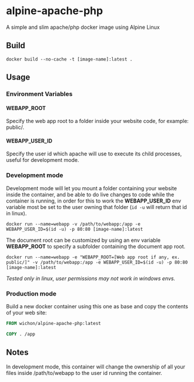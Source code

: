 # alpine-apache-php
A simple and slim apache/php docker image using Alpine Linux

## Build
`docker build --no-cache -t [image-name]:latest .`

## Usage

### Environment Variables

#### WEBAPP_ROOT

Specify the web app root to a folder inside your website code, for example: public/.

#### WEBAPP_USER_ID

Specify the user id which apache will use to execute its child processes, useful for development mode.

### Development mode

Development mode will let you mount a folder containing your website inside the container, and be able to do live changes to code while the container is running, in order for this to work the **WEBAPP_USER_ID** env variable most be set to the user owning that folder (`id -u` will return that id in linux).

`docker run --name=webapp -v /path/to/webapp:/app -e WEBAPP_USER_ID=$(id -u) -p 80:80 [image-name]:latest`

The document root can be customized by using an env variable **WEBAPP_ROOT** to specify a subfolder containing the document app root.

`docker run --name=webapp -e "WEBAPP_ROOT=[Web app root if any, ex. public/]" -v /path/to/webapp:/app -e WEBAPP_USER_ID=$(id -u) -p 80:80 [image-name]:latest`

*Tested only in linux, user permissions may not work in windows envs.*

### Production mode

Build a new docker container using this one as base and copy the contents of your web site:

```dockerfile
FROM wichon/alpine-apache-php:latest

COPY . /app
```

## Notes

In development mode, this container will change the ownership of all your files inside /path/to/webapp to the user id running the container.
